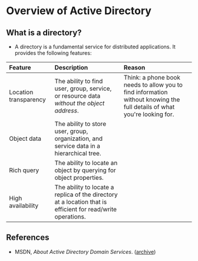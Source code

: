 # Overview of Active Directory

## What is a directory?

- A directory is a fundamental service for distributed applications. It provides the following features:

|Feature|Description|Reason|
|:------|:----------|:-----|
|Location transparency|The ability to find user, group, service, or resource data _without the object address_.|Think: a phone book needs to allow you to find information without knowing the full details of what you're looking for.|
|Object data|The ability to store user, group, organization, and service data in a hierarchical tree.||
|Rich query|The ability to locate an object by querying for object properties.||
|High availability|The ability to locate a replica of the directory at a location that is efficient for read/write operations.||

## References
- MSDN, _About Active Directory Domain Services_. ([archive](https://archive.is/cbCh2))